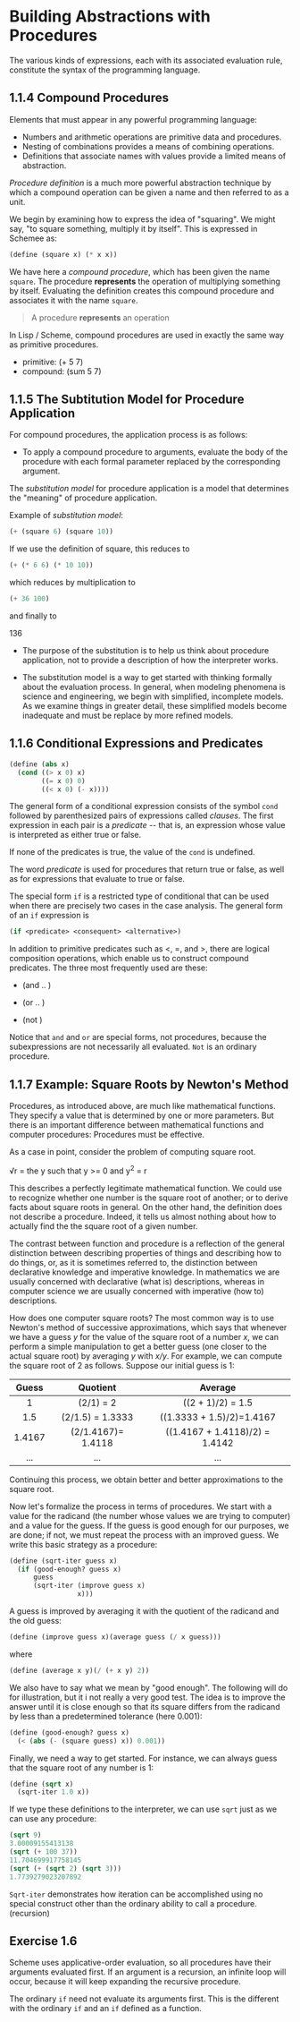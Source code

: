 # Building Abstractions with Procedures

The various kinds of expressions, each with its associated
evaluation rule, constitute the syntax of the programming
language.

## 1.1.4 Compound Procedures

Elements that must appear in any powerful programming language:

* Numbers and arithmetic operations are primitive data and procedures.
* Nesting of combinations provides a means of combining operations.
* Definitions that associate names with values provide a
limited means of abstraction.

*Procedure definition* is a much more powerful abstraction
technique by which a compound operation can be given a name
and then referred to as a unit.

We begin by examining how to express the idea of "squaring".
We might say, "to square something, multiply it by itself".
This is expressed in Schemee as:

```scheme
(define (square x) (* x x))
```

We have here a *compound procedure*, which has been given the name `square`.
The procedure **represents** the operation of multiplying something by itself.
Evaluating the definition creates this compound procedure
and associates it with the name `square`.

> A procedure **represents** an operation

In Lisp / Scheme, compound procedures are used in exactly
the same way as primitive procedures.

* primitive: (+ 5 7)
* compound: (sum 5 7)

## 1.1.5 The Subtitution Model for Procedure Application

For compound procedures, the application process is as follows:

* To apply a compound procedure to arguments, evaluate the body
of the procedure with each formal parameter replaced by the
corresponding argument.

The *substitution model* for procedure application is a model
that determines the "meaning" of procedure application.

Example of *substitution model*:

```scheme
(+ (square 6) (square 10))
```

If we use the definition of square, this reduces to

```scheme
(+ (* 6 6) (* 10 10))
```

which reduces by multiplication to

```scheme
(+ 36 100)
```

and finally to

136

* The purpose of the substitution is to help us think about
procedure application, not to provide a description of how
the interpreter works.

* The substitution model is a way to get started with thinking
formally about the evaluation process.
In general, when modeling phenomena is science and engineering,
we begin with simplified, incomplete models. As we examine
things in greater detail, these simplified models become
inadequate and must be replace by more refined models.

## 1.1.6 Conditional Expressions and Predicates

```scheme
(define (abs x)
  (cond ((> x 0) x)
        ((= x 0) 0)
        ((< x 0) (- x))))
```

The general form of a conditional expression consists of
the symbol `cond` followed by parenthesized pairs of
expressions called *clauses*. The first expression in each
pair is a *predicate* -- that is, an expression whose value
is interpreted as either true or false.

If none of the predicates is true, the value of the `cond` is undefined.

The word *predicate* is used for procedures that return true or false,
as well as for expressions that evaluate to true or false.

The special form `if` is a restricted type of conditional
that can be used when there are precisely two cases in the
case analysis. The general form of an `if` expression is

```scheme
(if <predicate> <consequent> <alternative>)
```

In addition to primitive predicates such as <, =, and >, there
are logical composition operations, which enable us to
construct compound predicates. The three most frequently used are these:

* (and <e1> .. <en>)

* (or <e1> .. <en>)

* (not <e>)

Notice that `and` and `or` are special forms, not procedures,
because the subexpressions are not necessarily all evaluated.
`Not` is an ordinary procedure.

## 1.1.7 Example: Square Roots by Newton's Method

Procedures, as introduced above, are much like mathematical
functions. They specify a value that is determined by one
or more parameters. But there is an important difference
between mathematical functions and computer procedures:
Procedures must be effective.

As a case in point, consider the problem of computing
square root.

√r = the y such that y >= 0 and y<sup>2</sup> = r

This describes a perfectly legitimate mathematical function.
We could use to recognize whether one number is the
square root of another; or to derive facts about
square roots in general. On the other hand, the definition
does not describe a procedure. Indeed, it tells us almost
nothing about how to actually find the the square root of
a given number.

The contrast between function and procedure is a reflection
of the general distinction between describing properties
of things and describing how to do things, or, as it is
sometimes referred to, the distinction between declarative
knowledge and imperative knowledge. In mathematics we are
usually concerned with declarative (what is) descriptions,
whereas in computer science we are usually concerned with
imperative (how to) descriptions.

How does one computer square roots? The most common way
is to use Newton's method of successive approximations,
which says that whenever we have a guess *y* for the value
of the square root of a number *x*, we can perform a simple
manipulation to get a better guess (one closer to the actual
square root) by averaging *y* with *x/y*. For example, we
can compute the square root of 2 as follows. Suppose our
initial guess is 1:

|Guess|Quotient|Average|
|:---:|:------:|:-----:|
|1|(2/1) = 2| ((2 + 1)/2) = 1.5|
|1.5|(2/1.5) = 1.3333| ((1.3333 + 1.5)/2)=1.4167|
|1.4167|(2/1.4167)= 1.4118|((1.4167 + 1.4118)/2) = 1.4142|
|...|...|...|

Continuing this process, we obtain better and better
approximations to the square root.

Now let's formalize the process in terms of procedures. We start
with a value for the radicand (the number whose values we are
trying to computer) and a value for the guess. If the guess
is good enough for our purposes, we are done; if not, we
must repeat the process with an improved guess. We write this
basic strategy as a procedure:

```scheme
(define (sqrt-iter guess x)
  (if (good-enough? guess x)
      guess
      (sqrt-iter (improve guess x)
                 x)))
```

A guess is improved by averaging it with the quotient of
the radicand and the old guess:

```scheme
(define (improve guess x)(average guess (/ x guess)))
```

where

```scheme
(define (average x y)(/ (+ x y) 2))
```

We also have to say what we mean by "good enough". The
following will do for illustration, but it i not really a
very good test. The idea is to improve the answer until it
is close enough so that its square differs from the
radicand by less than a predetermined tolerance (here 0.001):

```scheme
(define (good-enough? guess x)
  (< (abs (- (square guess) x)) 0.001))
```

Finally, we need a way to get started. For instance, we can
always guess that the square root of any number is 1:

```scheme
(define (sqrt x)
  (sqrt-iter 1.0 x))
```

If we type these definitions to the interpreter, we can use
`sqrt` just as we can use any procedure:

```scheme
(sqrt 9)
3.00009155413138
(sqrt (+ 100 37))
11.704699917758145
(sqrt (+ (sqrt 2) (sqrt 3)))
1.7739279023207892
```

`Sqrt-iter` demonstrates how iteration can be accomplished
using no special construct other than the ordinary ability
to call a procedure. (recursion)

## Exercise 1.6

Scheme uses applicative-order evaluation, so all procedures
have their arguments evaluated first. If an argument is a
recursion, an infinite loop will occur, because it will
keep expanding the recursive procedure.

The ordinary `if` need not evaluate its arguments first.
This is the different with the ordinary `if` and an `if` defined as a function.
